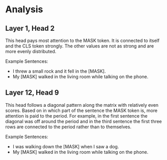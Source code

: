 # Analysis

## Layer 1, Head 2

This head pays most attention to the MASK token. It is connected to itself and the CLS token strongly. The other values are not as strong and are more evenly distributed.

Example Sentences:
- I threw a small rock and it fell in the [MASK].
- My [MASK] walked in the living room while talking on the phone.

## Layer 12, Head 9

This head follows a diagonal pattern along the matrix with relatively even scores. Based on in which part of the sentence the MASK token is, more attention is paid to the period. For example, in the first sentence the diagonal was off around the period and in the third sentence the first three rows are connected to the period rather than to themselves.

Example Sentences:
- I was walking down the [MASK] when I saw a dog.
- My [MASK] walked in the living room while talking on the phone.
